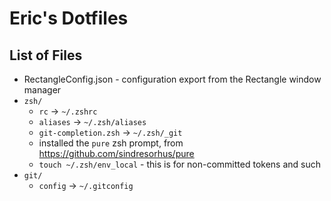 # Eric's Dotfiles

## List of Files
* RectangleConfig.json - configuration export from the Rectangle window manager
* `zsh/`
  - `rc` -> `~/.zshrc`
  - `aliases` -> `~/.zsh/aliases`
  - `git-completion.zsh` -> `~/.zsh/_git`
  - installed the `pure` zsh prompt, from https://github.com/sindresorhus/pure
  - `touch ~/.zsh/env_local` - this is for non-committed tokens and such
* `git/`
  - `config` -> `~/.gitconfig`

